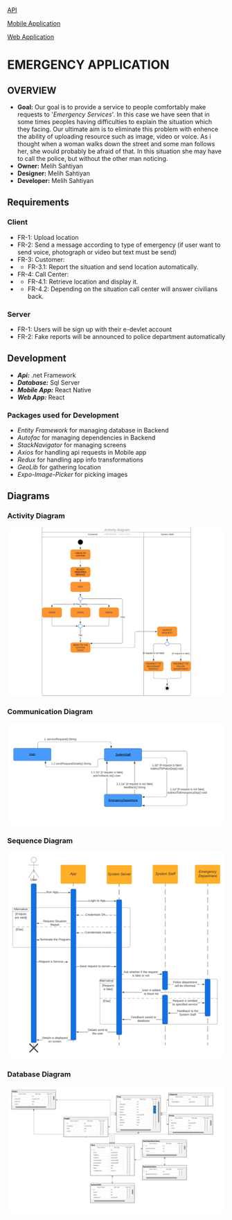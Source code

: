 [API](https://github.com/mu-se373-190706023/EmergencyApplicationProject)

[Mobile Application](https://github.com/mu-se373-190706023/Emergency-Application-React-Native)


[Web Application](https://github.com/mu-se373-190706023/Emergency-application-web)


# EMERGENCY APPLICATION
## OVERVIEW

* **Goal:** Our goal is to provide a service to people comfortably make requests to '_Emergency Services_'. In this case we have seen that in some times peoples having difficulties to explain the situation which they facing. Our ultimate aim is to eliminate this problem with enhence the ability of uploading resource such as image, video or voice. As i thought when a woman walks down the street and some man follows her, she would probably be afraid of that. In this situation she may have to call the police, but without the other man noticing.
*  **Owner:** Melih Sahtiyan
* **Designer:** Melih Sahtiyan
* **Developer:** Melih Sahtiyan

## Requirements 
### Client
*	FR-1: Upload location
*	FR-2: Send a message according to type of emergency (if user want to send voice, photograph or video but text must be send)
*	FR-3: Customer:
*	*	FR-3.1: Report the situation and send location automatically.
*	FR-4: Call Center:
*	*	FR-4.1: Retrieve location and display it.
*	* FR-4.2: Depending on the situation call center will answer civilians back.
### Server
*	FR-1: Users will be sign up with their e-devlet account
*	FR-2: Fake reports will be announced to police department automatically



## Development
* **_Api:_** .net Framework
* **_Database:_** Sql Server
* **_Mobile App:_** React Native
* **_Web App:_** React

### Packages used for Development
* _Entity Framework_ for managing database in Backend
* _Autofac_ for managing dependencies in Backend
* _StackNavigator_ for managing screens
*  _Axios_ for handling api requests in Mobile app
*  _Redux_ for handling app info transformations
*  _GeoLib_ for gathering location
*  _Expo-Image-Picker_ for picking images

## Diagrams
### Activity Diagram
![](https://github.com/mu-se373-190706023/Mobile-Programming-Final-Project/blob/main/mobile-programming%20Diagrams/Activity%20diagram.png)
### Communication Diagram
![](https://github.com/mu-se373-190706023/Mobile-Programming-Final-Project/blob/main/mobile-programming%20Diagrams/Communication%20diagram.png)
### Sequence Diagram
![](https://github.com/mu-se373-190706023/Mobile-Programming-Final-Project/blob/main/mobile-programming%20Diagrams/Sequence%20diagram%20(1).png)
### Database Diagram
![](https://github.com/mu-se373-190706023/Mobile-Programming-Final-Project/blob/main/mobile-programming%20Diagrams/database%20Diagram.jpg)
